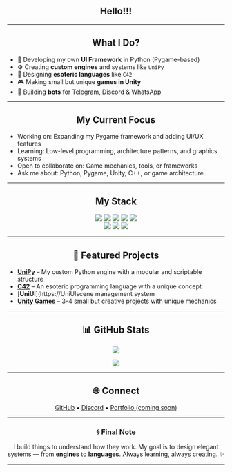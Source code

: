 <h2 align="center">Hello!!!</h2>

---

<h2 align="center">What I Do?</h2>

- 🧩 Developing my own **UI Framework** in Python (Pygame-based)  
- ⚙️ Creating **custom engines** and systems like `UniPy`  
- 🧠 Designing **esoteric languages** like `C42`  
- 🎮 Making small but unique **games in Unity**  
- 💬 Building **bots** for Telegram, Discord & WhatsApp  

---

<h2 align="center">My Current Focus</h2>

- Working on: Expanding my Pygame framework and adding UI/UX features  
- Learning: Low-level programming, architecture patterns, and graphics systems  
- Open to collaborate on: Game mechanics, tools, or frameworks  
- Ask me about: Python, Pygame, Unity, C++, or game architecture
---

<h2 align="center">My Stack</h2>

<div align="center">

<img src="https://img.shields.io/badge/Python-3776AB?style=for-the-badge&logo=python&logoColor=white">
<img src="https://img.shields.io/badge/C++-00599C?style=for-the-badge&logo=cplusplus&logoColor=white">
<img src="https://img.shields.io/badge/C%23-239120?style=for-the-badge&logo=csharp&logoColor=white">
<img src="https://img.shields.io/badge/Unity-000000?style=for-the-badge&logo=unity&logoColor=white">
<img src="https://img.shields.io/badge/Pygame-008000?style=for-the-badge&logo=python&logoColor=white">
<br>
<img src="https://img.shields.io/badge/Git-F05032?style=for-the-badge&logo=git&logoColor=white">
<img src="https://img.shields.io/badge/VSCode-0078D4?style=for-the-badge&logo=visual-studio-code&logoColor=white">
<img src="https://img.shields.io/badge/Windows-0078D6?style=for-the-badge&logo=windows&logoColor=white">

</div>

---

<h2 align="center">🧩 Featured Projects</h2>

- [**UniPy**](#) – My custom Python engine with a modular and scriptable structure  
- [**C42**](#) – An esoteric programming language with a unique concept  
- [**UniUI**](https://UniUIscene management system  
- [**Unity Games**](#) – 3–4 small but creative projects with unique mechanics  

---

<h2 align="center">📊 GitHub Stats</h2>

<p align="center">
  <img src="https://github-readme-stats.vercel.app/api?username=almazEPT&count_private=true&show_icons=true&theme=tokyonight&bg_color=00000000&hide_border=true" />
</p>

<p align="center">
  <img src="https://github-readme-stats.vercel.app/api/top-langs/?username=almazEPT&show_icons=true&theme=tokyonight&bg_color=00000000&hide_border=true&layout=compact" />
</p>

---

<h2 align="center">🌐 Connect</h2>

<p align="center">
  <a href="https://github.com/almazEPT">GitHub</a> •
  <a href="https://discord.gg/">Discord</a> •
  <a href="#">Portfolio (coming soon)</a>
</p>

---

<h3 align="center">🌀 Final Note</h3>
<p align="center">
  I build things to understand how they work.  
  My goal is to design elegant systems — from <b>engines</b> to <b>languages</b>.  
  Always learning, always creating. ✨
</p></p>

---
